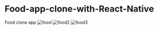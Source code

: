 # Food-app-clone-with-React-Native
Food clone app
![food](https://user-images.githubusercontent.com/93832227/154976034-745c9979-9078-4a03-8aff-a02a90bc3129.png)
![food2](https://user-images.githubusercontent.com/93832227/154976043-7157bb0b-2cfc-4643-a080-e20ec28602b9.png)
![food3](https://user-images.githubusercontent.com/93832227/154976054-360c3186-ec1d-437e-ab11-23fae3217353.png)
